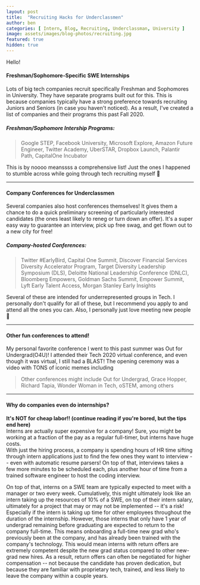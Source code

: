 ```yaml
---
layout: post
title:  "Recruiting Hacks for Underclassmen"
author: ben
categories: [ Intern, Blog, Recruiting, Underclassman, University ]
image: assets/images/blog-photos/recruiting.jpg
featured: true
hidden: true
---
```


Hello!<br>
#### Freshman/Sophomore-Specific SWE Internships  
Lots of big tech companies recruit specifically Freshman and Sophomores in University. They have separate programs built out for this. This is because companies typically have a strong preference towards recruiting Juniors and Seniors (in case you haven't noticed). As a result, I've created a list of companies and their programs this past Fall 2020. 


##### Freshman/Sophomore Intership Programs:
> Google STEP, Facebook University, Microsoft Explore, Amazon Future Engineer, Twitter Academy, UberSTAR, Dropbox Launch, Palantir Path, CapitalOne Incubator

This is by noooo meanssss a comprehensive list! Just the ones I happened to stumble across while going through tech recruiting myself 🙂
<hr>

#### Company Conferences for Underclassmen
Several companies also host conferences themselves! It gives them a chance to do a quick preliminary screening of particularly interested candidates (the ones least likely to reneg or turn down an offer). It's a super easy way to guarantee an interview, pick up free swag, and get flown out to a new city for free! <br>

##### Company-hosted Conferences:
> Twitter #EarlyBird, Capital One Summit, Discover Financial Services Diversity Accelerator Program, Target Diversity Leadership Symposium (DLS), Deloitte National Leadership Conference (DNLC), Bloomberg Empowers, Goldman Sachs Summit, Empower Summit, Lyft Early Talent Access, Morgan Stanley Early Insights

Several of these are intended for underrepresented groups in Tech. I personally don't qualify for all of these, but I recommend you apply to and attend all the ones you can. Also, I personally just love meeting new people 🙂
<hr>

#### Other fun conferences to attend!
My personal favorite conference I went to this past summer was Out for Undergrad(O4U)! I attended their Tech 2020 virtual conference, and even though it was virtual, I still had a BLAST! The opening ceremony was a video with TONS of iconic memes including  <br>
> Other conferences might include Out for Undergrad, Grace Hopper, Richard Tapia, Wonder Woman in Tech, oSTEM, among others
<hr>

#### Why do companies even do internships?
<b> It's NOT for cheap labor!! (continue reading if you're bored, but the tips end here) </b> 
<br>
Interns are actually super expensive for a company! Sure, you might be working at a fraction of the pay as a regular full-timer, but interns have huge costs. <br>
With just the hiring process, a company is spending hours of HR time sifting through intern applications just to find the few ones they want to interview -- even with automatic resume parsers! On top of that, interviews takes a few more minutes to be scheduled each, plus another hour of time from a trained software engineer to host the coding interview.

On top of that, interns on a SWE team are typically expected to meet with a manager or two every week. Cumulatively, this might ultimately look like an intern taking up the resources of 10% of a SWE, on top of their intern salary, ultimately for a project that may or may not be implemented -- it's a risk! Especially if the intern is taking up time for other employees throughout the duration of the internship. However, those interns that only have 1 year of undergrad remaining before graduating are expected to return to the company full-time. This means onboarding a full-time new grad who's previously been at the company, and has already been trained with the company's technology. This would mean interns with return offers are extremely competent despite the new grad status compared to other new-grad new hires. As a result, return offers can often be negotiated for higher compensation -- not because the candidate has proven dedication, but because they are familiar with proprietary tech, trained, and less likely to leave the company within a couple years.
